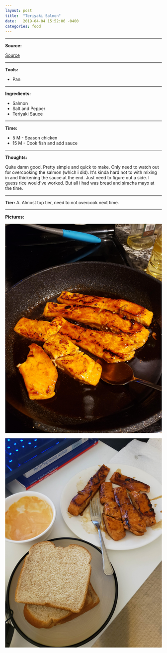 ```yaml
---
layout: post
title:  "Teriyaki Salmon"
date:   2019-04-04 15:52:06 -0400
categories: food
---
```

<hr />

<b>Source:</b>

<a href="https://www.justonecookbook.com/teriyaki-salmon-recipe/" target="_blank">Source</a>

<hr />

<b>Tools:</b>

<ul>
    <li>Pan</li>
</ul>

<hr />

<b>Ingredients:</b>

<ul>
    <li>Salmon</li>
    <li>Salt and Pepper</li>
    <li>Teriyaki Sauce</li>
</ul>

<hr />

<b>Time:</b> 

<ul>
    <li>5 M - Season chicken</li>
    <li>15 M - Cook fish and add sauce</li>
</ul>

<hr />

<b>Thoughts:</b>

Quite damn good. Pretty simple and quick to make. Only need to watch out for overcooking the salmon (which i did). It's kinda hard not to with mixing in and thickening the sauce at the end. Just need to figure out a side. I guess rice would've worked. But all i had was bread and siracha mayo at the time.

<hr />

<b>Tier:</b> A. Almost top tier, need to not overcook next time.

<hr />

<b>Pictures:</b> 

![salmon-1](/assets/images/salmon-teriyaki-1.jpg)

![salmon-1](/assets/images/salmon-teriyaki-2.jpg)
